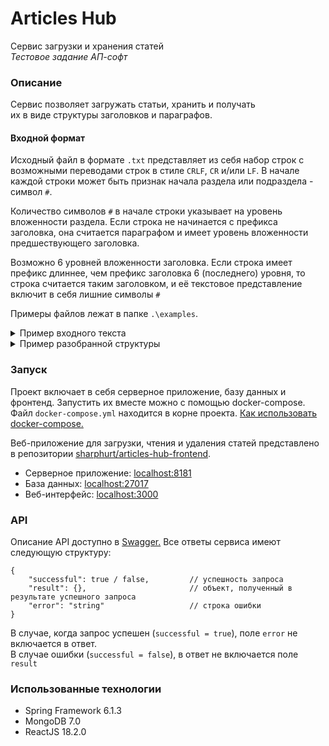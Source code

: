 # Articles Hub

Сервис загрузки и хранения статей  
*Тестовое задание АП-софт*

### Описание

Сервис позволяет загружать статьи, хранить и получать  
их в виде структуры заголовков и параграфов.

#### Входной формат

Исходный файл в формате `.txt` представляет из себя набор строк с возможными переводами строк в стиле `CRLF`, `CR`
и/или `LF`. В начале каждой строки может быть признак начала раздела или подраздела - символ `#`.

Количество символов `#` в начале строки указывает на уровень вложенности раздела. Если строка не начинается с префикса
заголовка, она считается параграфом и имеет уровень вложенности предшествующего заголовка.

Возможно 6 уровней вложенности заголовка. Если строка имеет префикс длиннее, чем префикс заголовка 6 (последнего)
уровня, то строка считается таким заголовком, и её текстовое представление включит в себя лишние символы `#`

Примеры файлов лежат в папке `.\examples`.

<details>
  <summary>Пример входного текста</summary>

```
GREATEST MAN IN ALIVE
#Chapter one  
this story about awesome dude that call name is Jack  
##Jack's characteristics  
###height: 71 inch  
###weight: 190 pounds  
#Chapter two  
Jack was most famous man in alive  
his fame was greater than his popularity  
##Jack's patents  
###mosquito net  
###x-ray  
###internal combustion engine
```
</details>

<details>
  <summary>Пример разобранной структуры</summary>

```
{
    "successful": true,
    "result": {
        "id": "65ce37b9ddee9f325f14db8d",
        "name": "example",
        "nodes": [
            {
                "lineNumber": 0,
                "content": "GREATEST MAN IN ALIVE",
                "type": "TEXT"
            },
            {
                "lineNumber": 1,
                "content": "Chapter one",
                "type": "H1",
                "children": [
                    {
                        "lineNumber": 2,
                        "content": "this story about awesome dude that call name is Jack",
                        "type": "TEXT"
                    },
                    {
                        "lineNumber": 3,
                        "content": "Jack's characteristics",
                        "type": "H2",
                        "children": [
                            {
                                "lineNumber": 4,
                                "content": "height: 71 inch",
                                "type": "H3"
                            },
                            {
                                "lineNumber": 5,
                                "content": "weight: 190 pounds",
                                "type": "H3"
                            }
                        ]
                    }
                ]
            },
            {
                "lineNumber": 6,
                "content": "Chapter two",
                "type": "H1",
                "children": [
                    {
                        "lineNumber": 7,
                        "content": "Jack was most famous man in alive",
                        "type": "TEXT"
                    },
                    {
                        "lineNumber": 8,
                        "content": "his fame was greater than his popularity",
                        "type": "TEXT"
                    },
                    {
                        "lineNumber": 9,
                        "content": "Jack's patents",
                        "type": "H2",
                        "children": [
                            {
                                "lineNumber": 10,
                                "content": "mosquito net",
                                "type": "H3"
                            },
                            {
                                "lineNumber": 11,
                                "content": "x-ray",
                                "type": "H3"
                            },
                            {
                                "lineNumber": 12,
                                "content": "internal combustion engine",
                                "type": "H3"
                            }
                        ]
                    }
                ]
            }
        ],
        "creationDate": 1708013497263
    }
}
```

</details>

### Запуск

Проект включает в себя серверное приложение, базу данных и фронтенд. Запустить их вместе можно с помощью docker-compose.
Файл `docker-compose.yml` находится в корне проекта. [Как использовать docker-compose.](https://docs.docker.com/compose/gettingstarted/#step-4-build-and-run-your-app-with-compose)

Веб-приложение для загрузки, чтения и удаления статей представлено в
репозитории [sharphurt/articles-hub-frontend](https://github.com/sharphurt/articles-hub-frontend).

* Серверное приложение: [localhost:8181](http://localhost:8181)
* База данных: [localhost:27017](http://localhost:27017)
* Веб-интерфейс: [localhost:3000](http://localhost:3000)

### API

Описание API доступно в [Swagger.](http://localhost:8181/swagger-ui/index.html)
Все ответы сервиса имеют следующую структуру:
```
{
    "successful": true / false,         // успешность запроса
    "result": {},                       // объект, полученный в результате успешного запроса
    "error": "string"                   // строка ошибки  
}
```

В случае, когда запрос успешен (`successful = true`), поле `error` не включается в ответ.  
В случае ошибки (`successful = false`), в ответ не включается поле `result`

### Использованные технологии

* Spring Framework 6.1.3
* MongoDB 7.0
* ReactJS 18.2.0